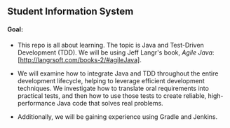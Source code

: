 ## Student Information System
#### Goal: 
- This repo is all about learning. The topic is Java and Test-Driven Development (TDD). We will be using Jeff Langr's book, *Agile Java*: [http://langrsoft.com/books-2/#agileJava]. 
- We will examine how to integrate Java and TDD  throughout the entire development lifecycle, helping to leverage efficient development techniques. We investigate how to translate oral requirements into practical tests, and then how to use those tests to create reliable, high-performance Java code that solves real problems.

- Additionally, we will be gaining experience using Gradle and Jenkins.

